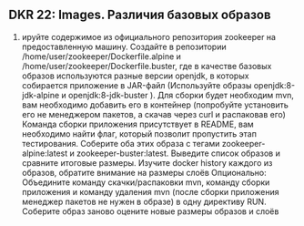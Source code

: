 ## DKR 22: Images. Различия базовых образов

1. ируйте содержимое из официального репозитория zookeeper на предоставленную машину.
Создайте в репозитории /home/user/zookeeper/Dockerfile.alpine и /home/user/zookeeper/Dockerfile.buster, где в качестве базовых образов используются разные версии openjdk, в которых собирается приложение в JAR-файл (Используйте образы openjdk:8-jdk-alpine и openjdk:8-jdk-buster ).
Для сборки будет необходим mvn, вам необходимо добавить его в контейнер (попробуйте установить его не менеджером пакетов, а скачав через curl и распаковав его)
Команда сборки приложения присутствует в README, вам необходимо найти флаг, который позволит пропустить этап тестирования.
Соберите оба этих образа c тегами zookeeper-alpine:latest и zookeeper-buster:latest.
Выведите список образов и сравните итоговые размеры.
Изучите docker history каждого из образов, обратите внимание на размеры слоёв
Опционально: Объедините команду скачки/распаковки mvn, команду сборки приложения и команду удаления mvn (после сборки приложения менеджер пакетов не нужен в образе) в одну директиву RUN. Соберите образ заново оцените новые размеры образов и слоёв

